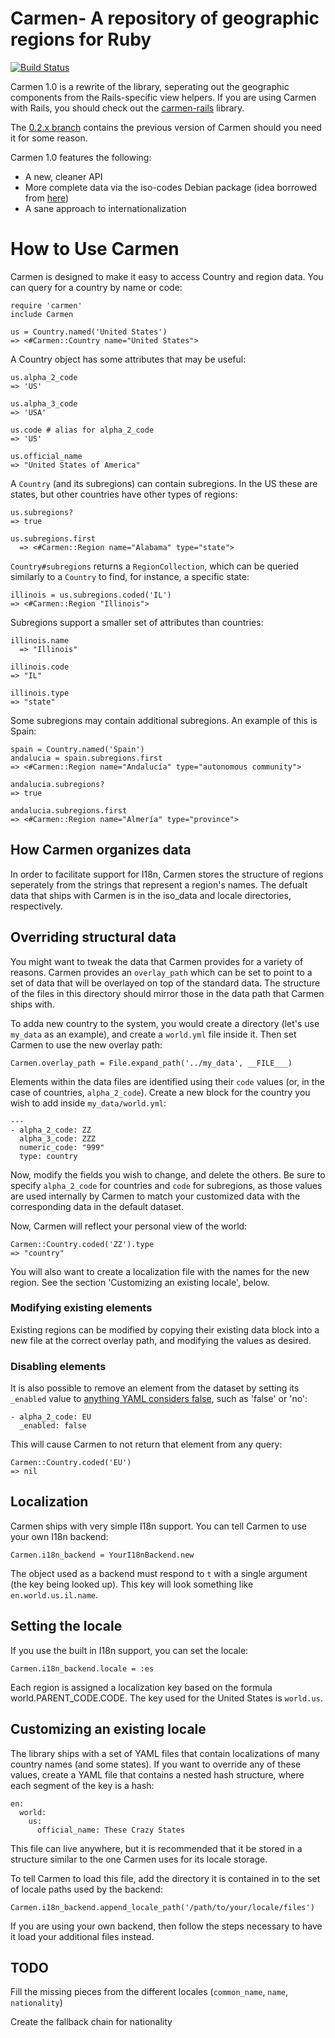 # Carmen- A repository of geographic regions for Ruby

[![Build Status](https://secure.travis-ci.org/jim/carmen.png?branch=master)](http://travis-ci.org/jim/carmen)

Carmen 1.0 is a rewrite of the library, seperating out the geographic
components from the Rails-specific view helpers. If you are using Carmen with
Rails, you should check out the
[carmen-rails](http://github.com/jim/carmen-rails) library.

The [0.2.x branch](https://github.com/jim/carmen/tree/0.2.x) contains the previous
version of Carmen should you need it for some reason.

Carmen 1.0 features the following:

* A new, cleaner API
* More complete data via the iso-codes Debian package (idea borrowed from [here](https://github.com/pluginaweek/has_addresses))
* A sane approach to internationalization

# How to Use Carmen

Carmen is designed to make it easy to access Country and region data.
You can query for a country by name or code:

    require 'carmen'
    include Carmen

    us = Country.named('United States')
    => <#Carmen::Country name="United States">

A Country object has some attributes that may be useful:

    us.alpha_2_code
    => 'US'

    us.alpha_3_code
    => 'USA'

    us.code # alias for alpha_2_code
    => 'US'

    us.official_name
    => "United States of America"

A `Country` (and its subregions) can contain subregions. In the US these are states, but other countries have other types of regions:

    us.subregions?
    => true

    us.subregions.first
      => <#Carmen::Region name="Alabama" type="state">

`Country#subregions` returns a `RegionCollection`, which can be queried
similarly to a `Country` to find, for instance, a specific state:

    illinois = us.subregions.coded('IL')
    => <#Carmen::Region "Illinois">

Subregions support a smaller set of attributes than countries:

    illinois.name
      => "Illinois"

    illinois.code
    => "IL"

    illinois.type
    => "state"

Some subregions may contain additional subregions. An example of this is Spain:

    spain = Country.named('Spain')
    andalucia = spain.subregions.first
    => <#Carmen::Region name="Andalucía" type="autonomous community">

    andalucia.subregions?
    => true

    andalucia.subregions.first
    => <#Carmen::Region name="Almería" type="province">

## How Carmen organizes data

In order to facilitate support for I18n, Carmen stores the structure of regions
seperately from the strings that represent a region's names. The defualt data
that ships with Carmen is in the iso_data and locale directories,
respectively.

## Overriding structural data

You might want to tweak the data that Carmen provides for a variety of reasons.
Carmen provides an `overlay_path` which can be set to point to a set of data that will be
overlayed on top of the standard data. The structure of the files in this directory should mirror those in the data path that Carmen ships with.

To adda new country to the system, you would create a directory (let's use `my_data` as an example), and create a `world.yml` file inside it. Then set Carmen to use the
new overlay path:

    Carmen.overlay_path = File.expand_path('../my_data', __FILE___)

Elements within the data files are identified using their `code` values (or, in the case of countries, `alpha_2_code`). Create a new block for the country you wish to add inside `my_data/world.yml`:

    ---
    - alpha_2_code: ZZ
      alpha_3_code: ZZZ
      numeric_code: "999"
      type: country

Now, modify the fields you wish to change, and delete the others. Be sure to specify `alpha_2_code` for countries and `code` for subregions, as those values are used internally by Carmen to match your customized data with the corresponding data in the default dataset.

Now, Carmen will reflect your personal view of the world:

    Carmen::Country.coded('ZZ').type
    => "country"

You will also want to create a localization file with the names for the new
region. See the section 'Customizing an existing locale', below.

### Modifying existing elements

Existing regions can be modified by copying their existing data block into
a new file at the correct overlay path, and modifying the values as desired.

### Disabling elements

It is also possible to remove an element from the dataset by setting its `_enabled` value to [anything YAML considers false](http://yaml.org/type/bool.html), such as 'false' or 'no':

    - alpha_2_code: EU
	  _enabled: false

This will cause Carmen to not return that element from any query:

    Carmen::Country.coded('EU')
    => nil

## Localization

Carmen ships with very simple I18n support. You can tell Carmen to use your own
I18n backend:

    Carmen.i18n_backend = YourI18nBackend.new

The object used as a backend must respond to `t` with a single argument (the
key being looked up). This key will look something like `en.world.us.il.name`.

## Setting the locale

If you use the built in I18n support, you can set the locale:

    Carmen.i18n_backend.locale = :es

Each region is assigned
a localization key based on the formula world.PARENT\_CODE.CODE. The
key used for the United States is `world.us`.

## Customizing an existing locale

The library ships with a set of YAML files that contain localizations of many
country names (and some states). If you want to override any of these values,
create a YAML file that contains a nested hash structure, where each segment of
the key is a hash:

    en:
      world:
        us:
          official_name: These Crazy States

This file can live anywhere, but it is recommended that it be stored in
a structure similar to the one Carmen uses for its locale storage.

To tell Carmen to load this file, add the directory it is contained in to the
set of locale paths used by the backend:

    Carmen.i18n_backend.append_locale_path('/path/to/your/locale/files')

If you are using your own backend, then follow the steps necessary to have it
load your additional files instead.

## TODO

Fill the missing pieces from the different locales (`common_name`, `name`, `nationality`)

Create the fallback chain for nationality